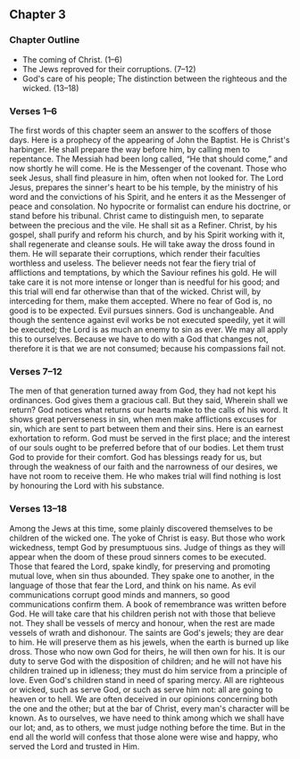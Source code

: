 ## Chapter 3

### Chapter Outline

- The coming of Christ. (1–6)
- The Jews reproved for their corruptions. (7–12)
- God's care of his people; The distinction between the righteous and the wicked. (13–18)

### Verses 1–6

The first words of this chapter seem an answer to the scoffers of those days. Here is a prophecy of the appearing of John the Baptist. He is Christ's harbinger. He shall prepare the way before him, by calling men to repentance. The Messiah had been long called, “He that should come,” and now shortly he will come. He is the Messenger of the covenant. Those who seek Jesus, shall find pleasure in him, often when not looked for. The Lord Jesus, prepares the sinner's heart to be his temple, by the ministry of his word and the convictions of his Spirit, and he enters it as the Messenger of peace and consolation. No hypocrite or formalist can endure his doctrine, or stand before his tribunal. Christ came to distinguish men, to separate between the precious and the vile. He shall sit as a Refiner. Christ, by his gospel, shall purify and reform his church, and by his Spirit working with it, shall regenerate and cleanse souls. He will take away the dross found in them. He will separate their corruptions, which render their faculties worthless and useless. The believer needs not fear the fiery trial of afflictions and temptations, by which the Saviour refines his gold. He will take care it is not more intense or longer than is needful for his good; and this trial will end far otherwise than that of the wicked. Christ will, by interceding for them, make them accepted. Where no fear of God is, no good is to be expected. Evil pursues sinners. God is unchangeable. And though the sentence against evil works be not executed speedily, yet it will be executed; the Lord is as much an enemy to sin as ever. We may all apply this to ourselves. Because we have to do with a God that changes not, therefore it is that we are not consumed; because his compassions fail not.

### Verses 7–12

The men of that generation turned away from God, they had not kept his ordinances. God gives them a gracious call. But they said, Wherein shall we return? God notices what returns our hearts make to the calls of his word. It shows great perverseness in sin, when men make afflictions excuses for sin, which are sent to part between them and their sins. Here is an earnest exhortation to reform. God must be served in the first place; and the interest of our souls ought to be preferred before that of our bodies. Let them trust God to provide for their comfort. God has blessings ready for us, but through the weakness of our faith and the narrowness of our desires, we have not room to receive them. He who makes trial will find nothing is lost by honouring the Lord with his substance.

### Verses 13–18

Among the Jews at this time, some plainly discovered themselves to be children of the wicked one. The yoke of Christ is easy. But those who work wickedness, tempt God by presumptuous sins. Judge of things as they will appear when the doom of these proud sinners comes to be executed. Those that feared the Lord, spake kindly, for preserving and promoting mutual love, when sin thus abounded. They spake one to another, in the language of those that fear the Lord, and think on his name. As evil communications corrupt good minds and manners, so good communications confirm them. A book of remembrance was written before God. He will take care that his children perish not with those that believe not. They shall be vessels of mercy and honour, when the rest are made vessels of wrath and dishonour. The saints are God's jewels; they are dear to him. He will preserve them as his jewels, when the earth is burned up like dross. Those who now own God for theirs, he will then own for his. It is our duty to serve God with the disposition of children; and he will not have his children trained up in idleness; they must do him service from a principle of love. Even God's children stand in need of sparing mercy. All are righteous or wicked, such as serve God, or such as serve him not: all are going to heaven or to hell. We are often deceived in our opinions concerning both the one and the other; but at the bar of Christ, every man's character will be known. As to ourselves, we have need to think among which we shall have our lot; and, as to others, we must judge nothing before the time. But in the end all the world will confess that those alone were wise and happy, who served the Lord and trusted in Him.

